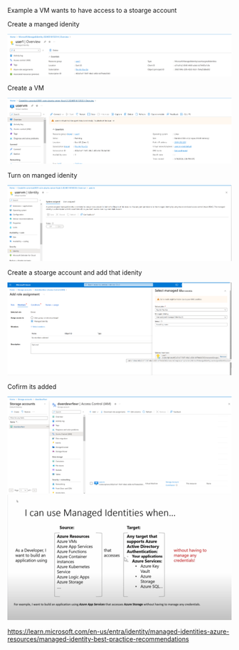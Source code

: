 Example a VM wants to have access to a stoarge account 

Create a manged idenity 

<img src="images/30.png">

Create a VM 

<img src="images/31.png">

Turn on manged idenity 

<img src="images/35.png">

Create a stoarge account and add that idenity 

<img src="images/51.png">

Cofirm its added 

<img src="images/50.png">




<img src="images/33.png">

https://learn.microsoft.com/en-us/entra/identity/managed-identities-azure-resources/managed-identity-best-practice-recommendations